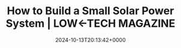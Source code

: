 ---
title: How to Build a Small Solar Power System | LOW←TECH MAGAZINE
slug: 20241013T201342
date: 2024-10-13T20:13:42+0000
params:
  url: https://solar.lowtechmagazine.com/2023/12/how-to-build-a-small-solar-power-system/
tags:
- solar
- hardware
---